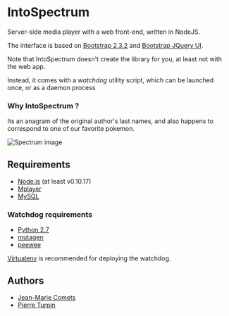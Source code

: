 IntoSpectrum
============

Server-side media player with a web front-end, written in NodeJS.

The interface is based on [Bootstrap 2.3.2][] and [Bootstrap JQuery UI][].


Note that IntoSpectrum doesn't create the library for you,
at least not with the web app.

Instead, it comes with a *watchdog* utility script, which can be
launched once, or as a daemon process

### Why IntoSpectrum ?

Its an anagram of the original author's last names, and also happens
to correspond to one of our favorite pokemon.

![Spectrum image][]

## Requirements

- [Node.js][] (at least v0.10.17)
- [Mplayer][]
- [MySQL][]

### Watchdog requirements

- [Python 2.7][]
- [mutagen][]
- [peewee][]

[Virtualenv][] is recommended for deploying the watchdog.

## Authors
- [Jean-Marie Comets][]
- [Pierre Turpin][]

[Python 2.7]: (http://www.python.org/download/releases/2.7)
[mutagen]: (https://code.google.com/p/mutagen)
[MySQL]: (http://www.mysql.com)
[Virtualenv]: (http://www.virtualenv.org)
[peewee]: (https://github.com/coleifer/peewee)
[Node.js]: (http://nodejs.org),
[Mplayer]: (http://mplayerhq.hu)
[Bootstrap 2.3.2]: (https://github.com/twbs/bootstrap/tree/v2.3.2)
[Bootstrap JQuery UI]: (https://github.com/addyosmani/jquery-ui-bootstrap).
[Spectrum image]: (https://github.com/jmcomets/IntoSpectrum/blob/master/static/img/spectrum.jpg?raw=true)
[Jean-Marie Comets]: (https://github.com/jmcomets)
[Pierre Turpin]: (https://github.com/TurpIF)

